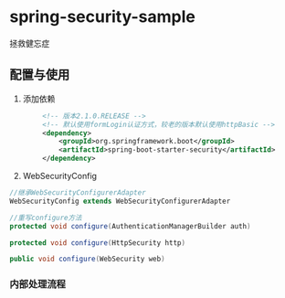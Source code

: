 # spring-security-sample
拯救健忘症

## 配置与使用
1. 添加依赖
```xml
        <!-- 版本2.1.0.RELEASE -->
        <!-- 默认使用formLogin认证方式，较老的版本默认使用httpBasic -->
        <dependency>
            <groupId>org.springframework.boot</groupId>
            <artifactId>spring-boot-starter-security</artifactId>
        </dependency>
```
2. WebSecurityConfig
```java
//继承WebSecurityConfigurerAdapter
WebSecurityConfig extends WebSecurityConfigurerAdapter

//重写configure方法
protected void configure(AuthenticationManagerBuilder auth)

protected void configure(HttpSecurity http)

public void configure(WebSecurity web)
```

### 内部处理流程
